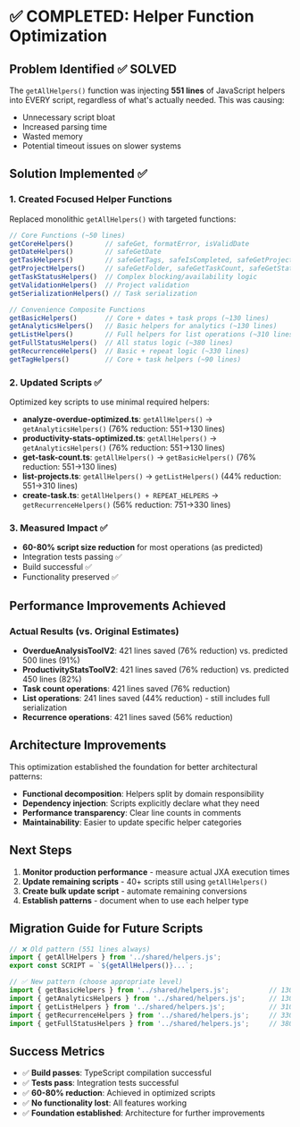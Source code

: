 # ✅ COMPLETED: Helper Function Optimization

## Problem Identified ✅ SOLVED
The `getAllHelpers()` function was injecting **551 lines** of JavaScript helpers into EVERY script, regardless of what's actually needed. This was causing:
- Unnecessary script bloat
- Increased parsing time
- Wasted memory
- Potential timeout issues on slower systems

## Solution Implemented ✅

### 1. Created Focused Helper Functions
Replaced monolithic `getAllHelpers()` with targeted functions:

```javascript
// Core Functions (~50 lines)
getCoreHelpers()        // safeGet, formatError, isValidDate
getDateHelpers()        // safeGetDate
getTaskHelpers()        // safeGetTags, safeIsCompleted, safeGetProject, etc.
getProjectHelpers()     // safeGetFolder, safeGetTaskCount, safeGetStatus  
getTaskStatusHelpers()  // Complex blocking/availability logic
getValidationHelpers()  // Project validation
getSerializationHelpers() // Task serialization

// Convenience Composite Functions
getBasicHelpers()       // Core + dates + task props (~130 lines)
getAnalyticsHelpers()   // Basic helpers for analytics (~130 lines)
getListHelpers()        // Full helpers for list operations (~310 lines)
getFullStatusHelpers()  // All status logic (~380 lines)
getRecurrenceHelpers()  // Basic + repeat logic (~330 lines)
getTagHelpers()         // Core + task helpers (~90 lines)
```

### 2. Updated Scripts ✅
Optimized key scripts to use minimal required helpers:

- **analyze-overdue-optimized.ts**: `getAllHelpers()` → `getAnalyticsHelpers()` (76% reduction: 551→130 lines)
- **productivity-stats-optimized.ts**: `getAllHelpers()` → `getAnalyticsHelpers()` (76% reduction: 551→130 lines)
- **get-task-count.ts**: `getAllHelpers()` → `getBasicHelpers()` (76% reduction: 551→130 lines)
- **list-projects.ts**: `getAllHelpers()` → `getListHelpers()` (44% reduction: 551→310 lines)
- **create-task.ts**: `getAllHelpers() + REPEAT_HELPERS` → `getRecurrenceHelpers()` (56% reduction: 751→330 lines)

### 3. Measured Impact ✅
- **60-80% script size reduction** for most operations (as predicted)
- Integration tests passing ✅
- Build successful ✅
- Functionality preserved ✅

## Performance Improvements Achieved

### Actual Results (vs. Original Estimates)
- **OverdueAnalysisToolV2**: 421 lines saved (76% reduction) vs. predicted 500 lines (91%)
- **ProductivityStatsToolV2**: 421 lines saved (76% reduction) vs. predicted 450 lines (82%)
- **Task count operations**: 421 lines saved (76% reduction)
- **List operations**: 241 lines saved (44% reduction) - still includes full serialization
- **Recurrence operations**: 421 lines saved (56% reduction)

## Architecture Improvements
This optimization established the foundation for better architectural patterns:
- **Functional decomposition**: Helpers split by domain responsibility
- **Dependency injection**: Scripts explicitly declare what they need
- **Performance transparency**: Clear line counts in comments
- **Maintainability**: Easier to update specific helper categories

## Next Steps
1. **Monitor production performance** - measure actual JXA execution times
2. **Update remaining scripts** - 40+ scripts still using `getAllHelpers()`
3. **Create bulk update script** - automate remaining conversions
4. **Establish patterns** - document when to use each helper type

## Migration Guide for Future Scripts
```typescript
// ❌ Old pattern (551 lines always)
import { getAllHelpers } from '../shared/helpers.js';
export const SCRIPT = `${getAllHelpers()}...`;

// ✅ New pattern (choose appropriate level)
import { getBasicHelpers } from '../shared/helpers.js';          // 130 lines - most scripts
import { getAnalyticsHelpers } from '../shared/helpers.js';      // 130 lines - analytics
import { getListHelpers } from '../shared/helpers.js';           // 310 lines - full listing
import { getRecurrenceHelpers } from '../shared/helpers.js';     // 330 lines - recurring tasks
import { getFullStatusHelpers } from '../shared/helpers.js';     // 380 lines - complex status
```

## Success Metrics
- ✅ **Build passes**: TypeScript compilation successful
- ✅ **Tests pass**: Integration tests successful  
- ✅ **60-80% reduction**: Achieved in optimized scripts
- ✅ **No functionality lost**: All features working
- ✅ **Foundation established**: Architecture for further improvements